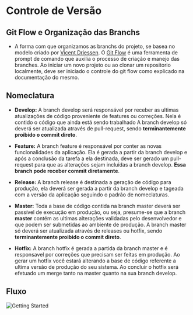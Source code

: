 # Controle de Versão

## Git Flow e Organização das Branchs

- A forma com que organizamos as branchs do projeto, se basea no modelo criado por [Vicent Driessen](https://nvie.com/posts/a-successful-git-branching-model/).
  O [Git Flow](https://danielkummer.github.io/git-flow-cheatsheet/index.pt_BR.html) é uma ferramenta de prompt de comando que auxilia o processo de criação e manejo das branches. Ao iniciar um novo projeto ou ao clonar um repositorio localmente, deve ser iniciado o controle do git flow como explicado na documentação do mesmo.

## Nomeclatura

- **Develop:** A branch develop será responsável por receber as ultimas atualizações de código proveniente de features ou correções. Nela é contido o código que ainda está sendo trabalhado A branch develop só deverá ser atualizada através de pull-request, sendo **terminantemente proibido o commit direto**.

* **Feature:** A branch feature é responsável por conter as novas funcionalidades da aplicação. Ela é gerada a partir da branch develop e após a conclusão da tarefa a ela destinada, deve ser gerado um pull-request para que as alterações sejam incluídas a branch develop. **Essa branch pode receber commit diretamente**.

- **Release:** A branch release é destinada a geração de código para produção, ela deverá ser gerada a partir da branch develop e tageada com a versão da aplicação seguindo o padrão de nomeclaturas.

- **Master:** Toda a base de código contida na branch master deverá ser passível de execução em produção, ou seja, presume-se que a branch **master** contém as ultimas alterações validadas pelo desenvolvedor e que podem ser submetidas ao ambiente de produção. A branch master só deverá ser atualizada através de releases ou hotfix, sendo **terminantemente proibido o commit direto**.

- **Hotfix:** A branch hotfix é gerada a partida da branch master e é responsavel por correções que precisam ser feitas em produção. Ao gerar um hotfix você estará alterando a base de código referente a ultima versão de produção do seu sistema. Ao concluir o hotfix será efetuado um merge tanto na master quanto na sua branch develop.

## Fluxo

![Getting Started](./img/git_flow.png)
